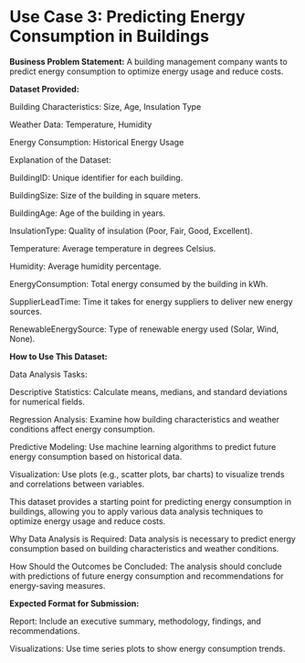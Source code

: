 # Use Case 3: Predicting Energy Consumption in Buildings

**Business Problem Statement:**
A building management company wants to predict energy consumption to optimize energy usage and reduce costs.

**Dataset Provided:**

Building Characteristics: Size, Age, Insulation Type

Weather Data: Temperature, Humidity

Energy Consumption: Historical Energy Usage

Explanation of the Dataset:

BuildingID: Unique identifier for each building.

BuildingSize: Size of the building in square meters.

BuildingAge: Age of the building in years.

InsulationType: Quality of insulation (Poor, Fair, Good, Excellent).

Temperature: Average temperature in degrees Celsius.

Humidity: Average humidity percentage.

EnergyConsumption: Total energy consumed by the building in kWh.

SupplierLeadTime: Time it takes for energy suppliers to deliver new energy sources.

RenewableEnergySource: Type of renewable energy used (Solar, Wind, None).

**How to Use This Dataset:**

Data Analysis Tasks:

Descriptive Statistics: Calculate means, medians, and standard deviations for numerical fields.

Regression Analysis: Examine how building characteristics and weather conditions affect energy consumption.

Predictive Modeling: Use machine learning algorithms to predict future energy consumption based on historical data.

Visualization: Use plots (e.g., scatter plots, bar charts) to visualize trends and correlations between variables.

This dataset provides a starting point for predicting energy consumption in buildings, allowing you to apply various data analysis techniques to optimize energy usage and reduce costs.

Why Data Analysis is Required:
Data analysis is necessary to predict energy consumption based on building characteristics and weather conditions.

How Should the Outcomes be Concluded:
The analysis should conclude with predictions of future energy consumption and recommendations for energy-saving measures.

**Expected Format for Submission:**

Report: Include an executive summary, methodology, findings, and recommendations.

Visualizations: Use time series plots to show energy consumption trends.

